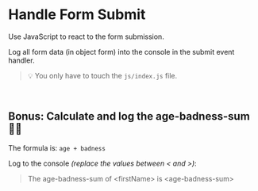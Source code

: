 # Handle Form Submit

Use JavaScript to react to the form submission.

Log all form data (in object form) into the console in the submit event handler.

> 💡 You only have to touch the `js/index.js` file.

<br>

## Bonus: Calculate and log the age-badness-sum 🤷‍♀️

The formula is: `age + badness`

Log to the console _(replace the values between &lt; and &gt;)_:

> The age-badness-sum of &lt;firstName&gt; is &lt;age-badness-sum&gt;
